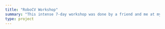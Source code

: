 ```yaml
---
title: "RoboCV Workshop"
summary: "This intense 7-day workshop was done by a friend and me at my university. The goal was to improve knowledge about computer vision and controlling robots. We provided robotics kits to everyone and had some extra sessions after the workshop was done."
type: project
---
```

